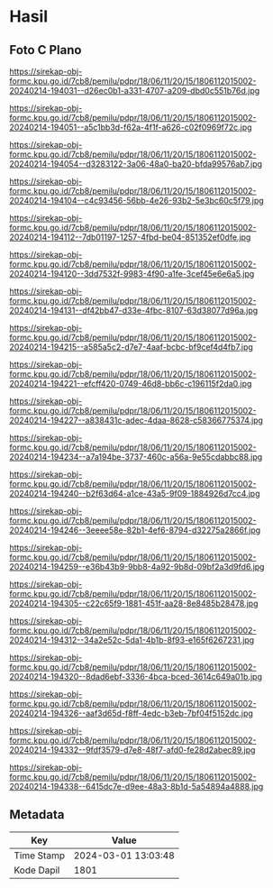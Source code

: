 # Hasil

## Foto C Plano

https://sirekap-obj-formc.kpu.go.id/7cb8/pemilu/pdpr/18/06/11/20/15/1806112015002-20240214-194031--d26ec0b1-a331-4707-a209-dbd0c551b76d.jpg

https://sirekap-obj-formc.kpu.go.id/7cb8/pemilu/pdpr/18/06/11/20/15/1806112015002-20240214-194051--a5c1bb3d-f62a-4f1f-a626-c02f0969f72c.jpg

https://sirekap-obj-formc.kpu.go.id/7cb8/pemilu/pdpr/18/06/11/20/15/1806112015002-20240214-194054--d3283122-3a06-48a0-ba20-bfda99576ab7.jpg

https://sirekap-obj-formc.kpu.go.id/7cb8/pemilu/pdpr/18/06/11/20/15/1806112015002-20240214-194104--c4c93456-56bb-4e26-93b2-5e3bc60c5f79.jpg

https://sirekap-obj-formc.kpu.go.id/7cb8/pemilu/pdpr/18/06/11/20/15/1806112015002-20240214-194112--7db01197-1257-4fbd-be04-851352ef0dfe.jpg

https://sirekap-obj-formc.kpu.go.id/7cb8/pemilu/pdpr/18/06/11/20/15/1806112015002-20240214-194120--3dd7532f-9983-4f90-a1fe-3cef45e6e6a5.jpg

https://sirekap-obj-formc.kpu.go.id/7cb8/pemilu/pdpr/18/06/11/20/15/1806112015002-20240214-194131--df42bb47-d33e-4fbc-8107-63d38077d96a.jpg

https://sirekap-obj-formc.kpu.go.id/7cb8/pemilu/pdpr/18/06/11/20/15/1806112015002-20240214-194215--a585a5c2-d7e7-4aaf-bcbc-bf9cef4d4fb7.jpg

https://sirekap-obj-formc.kpu.go.id/7cb8/pemilu/pdpr/18/06/11/20/15/1806112015002-20240214-194221--efcff420-0749-46d8-bb6c-c196115f2da0.jpg

https://sirekap-obj-formc.kpu.go.id/7cb8/pemilu/pdpr/18/06/11/20/15/1806112015002-20240214-194227--a838431c-adec-4daa-8628-c58366775374.jpg

https://sirekap-obj-formc.kpu.go.id/7cb8/pemilu/pdpr/18/06/11/20/15/1806112015002-20240214-194234--a7a194be-3737-460c-a56a-9e55cdabbc88.jpg

https://sirekap-obj-formc.kpu.go.id/7cb8/pemilu/pdpr/18/06/11/20/15/1806112015002-20240214-194240--b2f63d64-a1ce-43a5-9f09-1884926d7cc4.jpg

https://sirekap-obj-formc.kpu.go.id/7cb8/pemilu/pdpr/18/06/11/20/15/1806112015002-20240214-194246--3eeee58e-82b1-4ef6-8794-d32275a2866f.jpg

https://sirekap-obj-formc.kpu.go.id/7cb8/pemilu/pdpr/18/06/11/20/15/1806112015002-20240214-194259--e36b43b9-9bb8-4a92-9b8d-09bf2a3d9fd6.jpg

https://sirekap-obj-formc.kpu.go.id/7cb8/pemilu/pdpr/18/06/11/20/15/1806112015002-20240214-194305--c22c65f9-1881-451f-aa28-8e8485b28478.jpg

https://sirekap-obj-formc.kpu.go.id/7cb8/pemilu/pdpr/18/06/11/20/15/1806112015002-20240214-194312--34a2e52c-5da1-4b1b-8f93-e165f6267231.jpg

https://sirekap-obj-formc.kpu.go.id/7cb8/pemilu/pdpr/18/06/11/20/15/1806112015002-20240214-194320--8dad6ebf-3336-4bca-bced-3614c649a01b.jpg

https://sirekap-obj-formc.kpu.go.id/7cb8/pemilu/pdpr/18/06/11/20/15/1806112015002-20240214-194326--aaf3d65d-f8ff-4edc-b3eb-7bf04f5152dc.jpg

https://sirekap-obj-formc.kpu.go.id/7cb8/pemilu/pdpr/18/06/11/20/15/1806112015002-20240214-194332--9fdf3579-d7e8-48f7-afd0-fe28d2abec89.jpg

https://sirekap-obj-formc.kpu.go.id/7cb8/pemilu/pdpr/18/06/11/20/15/1806112015002-20240214-194338--6415dc7e-d9ee-48a3-8b1d-5a54894a4888.jpg


## Metadata

| Key        | Value               |
| ---------- | ------------------- |
| Time Stamp | 2024-03-01 13:03:48 |
| Kode Dapil | 1801                |



